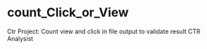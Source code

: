 # count_Click_or_View
Ctr Project:
Count view and click in file output to validate result CTR Analysist
